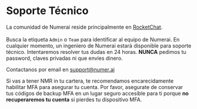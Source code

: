 # Soporte Técnico

La comunidad de Numerai reside principalmente en [RocketChat](https://community.numer.ai/). \
\
Busca la etiqueta `Admin` o `Team` para identificar al equipo de Numerai. En cualquier momento, un ingeniero de Numerai estará disponible para soporte técnico. Intentaremos resolver tus dudas en 24 horas. **NUNCA** pedimos tu password, claves privadas ni que envíes dinero.

Contactanos por email en support@numer.ai

Si vas a tener NMR in tu cartera, te recomendamos encarecidamente habilitar MFA para asegurar tu cuenta. Por favor, asegurate de conservar tus códigos de backup MFA en un lugar seguro accesible para ti porque **no recuperaremos tu cuenta** si pierdes tu dispositivo MFA.
